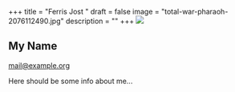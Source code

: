 +++
title = "Ferris Jost "
draft = false
image = "total-war-pharaoh-2076112490.jpg"
description = ""
+++
![](/img/default-author.jpg)

## My Name

mail@example.org

Here should be some info about me...